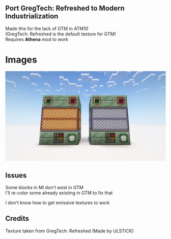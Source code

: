 ## Port GregTech: Refreshed to Modern Industrialization

Made this for the lack of GTM in ATM10  
(GregTech: Refreshed is the default texture for GTM)  
Requires **Athena** mod to work

# Images
![alt text](https://github.com/IamNotBrianZ/Modern-Industrialization-Refreshed/blob/main/ebf.png?raw=true)

## Issues

Some blocks in MI don't exist in GTM  
I'll re-color some already existing in GTM to fix that

I don't know how to get emissive textures to work

## Credits
Texture taken from GregTech: Refreshed (Made by ULSTICK)